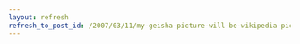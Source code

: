 ```yaml
---
layout: refresh
refresh_to_post_id: /2007/03/11/my-geisha-picture-will-be-wikipedia-picture-of-the-day
---
```

